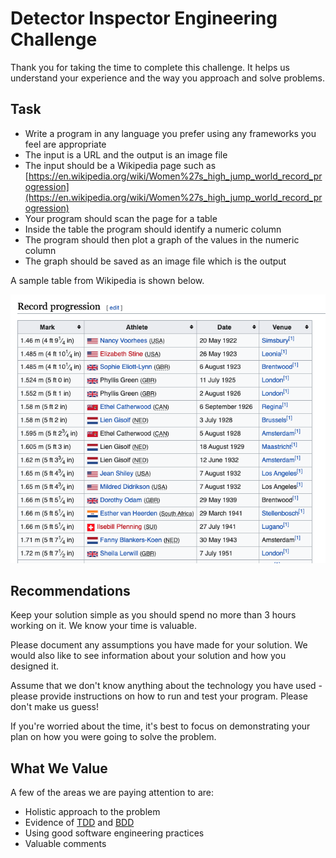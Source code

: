 # Detector Inspector Engineering Challenge

Thank you for taking the time to complete this challenge. It helps us understand your experience and the way you approach and solve problems.

## Task

* Write a program in any language you prefer using any frameworks you feel are appropriate
* The input is a URL and the output is an image file
* The input should be a Wikipedia page such as [https://en.wikipedia.org/wiki/Women%27s_high_jump_world_record_progression](https://en.wikipedia.org/wiki/Women%27s_high_jump_world_record_progression)
* Your program should scan the page for a table
* Inside the table the program should identify a numeric column
* The program should then plot a graph of the values in the numeric column
* The graph should be saved as an image file which is the output

A sample table from Wikipedia is shown below.

![Wikipedia Table](docs/wikipedia_table.png)

## Recommendations

Keep your solution simple as you should spend no more than 3 hours working on it. We know your time is valuable.

Please document any assumptions you have made for your solution. We would also like to see information about your solution and how you designed it.

Assume that we don't know anything about the technology you have used - please provide instructions on how to run and test your program. Please don't make us guess!

If you're worried about the time, it's best to focus on demonstrating your plan on how you were going to solve the problem.

## What We Value

A few of the areas we are paying attention to are:

* Holistic approach to the problem
* Evidence of [TDD](https://www.agilealliance.org/glossary/tdd/) and [BDD](https://dannorth.net/introducing-bdd/)
* Using good software engineering practices
* Valuable comments